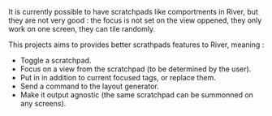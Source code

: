 It is currently possible to have scratchpads like comportments in River, but
they are not very good : the focus is not set on the view oppened, they only
work on one screen, they can tile randomly.

This projects aims to provides better scrathpads features to River, meaning :
- Toggle a scratchpad.
- Focus on a view from the scratchpad (to be determined by the user).
- Put in in addition to current focused tags, or replace them.
- Send a command to the layout generator.
- Make it output agnostic (the same scratchpad can be summonned on any screens).
